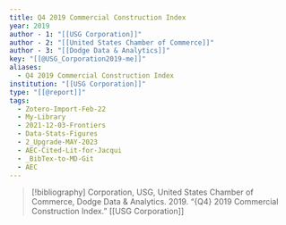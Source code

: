 ```yaml
---
title: Q4 2019 Commercial Construction Index
year: 2019
author - 1: "[[USG Corporation]]"
author - 2: "[[United States Chamber of Commerce]]"
author - 3: "[[Dodge Data & Analytics]]"
key: "[[@USG_Corporation2019-me]]"
aliases:
  - Q4 2019 Commercial Construction Index
institution: "[[USG Corporation]]"
type: "[[@report]]"
tags:
  - Zotero-Import-Feb-22
  - My-Library
  - 2021-12-03-Frontiers
  - Data-Stats-Figures
  - 2_Upgrade-MAY-2023
  - AEC-Cited-Lit-for-Jacqui
  - _BibTex-to-MD-Git
  - AEC
---
```


> [!bibliography]
> Corporation, USG, United States Chamber of Commerce, Dodge Data & Analytics. 2019. “{Q4} 2019 Commercial Construction Index.” [[USG Corporation]]